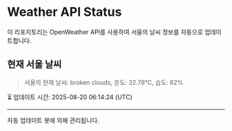 
# Weather API Status

이 리포지토리는 OpenWeather API를 사용하여 서울의 날씨 정보를 자동으로 업데이트합니다.

## 현재 서울 날씨
> 서울의 현재 날씨: broken clouds, 온도: 32.78°C, 습도: 62%

⏳ 업데이트 시간: 2025-08-20 06:14:24 (UTC)

---
자동 업데이트 봇에 의해 관리됩니다.
